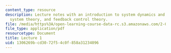 ```yaml
---
content_type: resource
description: Lecture notes with an introduction to system dynamics and control, linear
  system theory, and feedback control theory.
file: /media/https%3A/open-learning-course-data-rc.s3.amazonaws.com/2-004-dynamics-and-control-ii-spring-2008/1306269bcd3072f54c0f858a31234096_lecture_01.pdf
file_type: application/pdf
resourcetype: Document
title: Lecture 1
uid: 1306269b-cd30-72f5-4c0f-858a31234096
---
```

